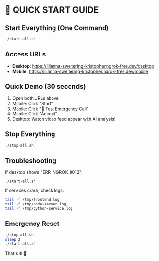 # 🚀 QUICK START GUIDE

## Start Everything (One Command)
```bash
./start-all.sh
```

## Access URLs
- **Desktop**: https://lilianna-sweltering-kristopher.ngrok-free.dev/desktop
- **Mobile**: https://lilianna-sweltering-kristopher.ngrok-free.dev/mobile

## Quick Demo (30 seconds)
1. Open both URLs above
2. Mobile: Click "Start"
3. Mobile: Click "🧪 Test Emergency Call"
4. Mobile: Click "Accept"
5. Desktop: Watch video feed appear with AI analysis!

## Stop Everything
```bash
./stop-all.sh
```

## Troubleshooting
If desktop shows "ERR_NGROK_8012":
```bash
./start-all.sh
```

If services crash, check logs:
```bash
tail -f /tmp/frontend.log
tail -f /tmp/node-server.log
tail -f /tmp/python-service.log
```

## Emergency Reset
```bash
./stop-all.sh
sleep 3
./start-all.sh
```

That's it! 🎉
